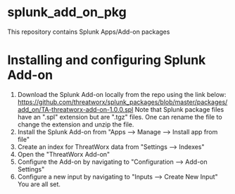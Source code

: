 # splunk_add_on_pkg
This repository contains Splunk Apps/Add-on packages

# Installing and configuring Splunk Add-on
1. Download the Splunk Add-on locally from the repo using the link below:
https://github.com/threatworx/splunk_packages/blob/master/packages/add_on/TA-threatworx-add-on-1.0.0.spl
Note that Splunk package files have an ".spl" extension but are ".tgz" files. One can rename the file to change the extension and unzip the file.
3. Install the Splunk Add-on from "Apps --> Manage --> Install app from file"
4. Create an index for ThreatWorx data from "Settings --> Indexes"
5. Open the "ThreatWorx Add-on"
6. Configure the Add-on by navigating to "Configuration --> Add-on Settings"
7. Configure a new input by navigating to "Inputs --> Create New Input"
You are all set.
